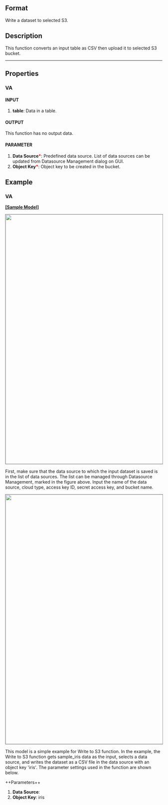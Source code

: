 ## Format
Write a dataset to selected S3.

## Description
This function converts an input table as CSV then upload it to selected S3 bucket.

---

## Properties
### VA
#### INPUT
1. **table**: Data in a table.
#### OUTPUT
This function has no output data.
#### PARAMETER
1. **Data Source**<b style="color:red">*</b>: Predefined data source. List of data sources can be updated from Datasource Management dialog on GUI.
1. **Object Key**<b style="color:red">*</b>: Object key to be created in the bucket.


## Example
### VA

**<a href="/static/help/python/sample_model/Write_to_S3.json" download>[Sample Model]</a>**


<img src="/static/help/python/sample_model_img/write_to_s3_1.PNG"  width="800px" style="border: 1px solid gray" >

First, make sure that the data source to which the input dataset is saved is in the list of data sources. The list can be managed through Datasource Management, marked in the figure above. Input the name of the data source, cloud type, access key ID, secret access key, and bucket name.

<img src="/static/help/python/sample_model_img/write_to_s3_2.PNG"  width="800px" style="border: 1px solid gray" >

This model is a simple example for Write to S3 function. In the example, the Write to S3 function gets sample_iris data as the input, selects a data source, and writes the dataset as a CSV file in the data source with an object key 'iris'. The parameter settings used in the function are shown below.

++Parameters++
1. **Data Source**: 
2. **Object Key**: iris
